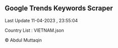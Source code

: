 

## Google Trends Keywords Scraper 
 
Last Update 11-04-2023 , 23:55:04

Country List :
VIETNAM.json



© Abdul Muttaqin 
